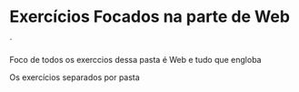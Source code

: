 <h1>Exercícios Focados na parte de Web</h1>´

<p>Foco de todos os exerccios dessa pasta é Web e tudo que engloba</p>

<p>Os exercícios separados por pasta</p>
